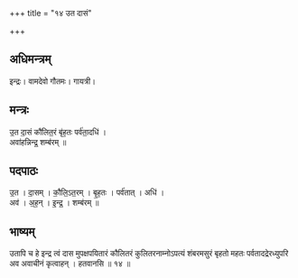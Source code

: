 +++
title = "१४ उत दासं"

+++
## अधिमन्त्रम्
इन्द्रः। वामदेवो गौतमः। गायत्री।

## मन्त्रः
उ॒त दा॒सं कौ॑लित॒रं बृ॑ह॒तः पर्व॑ता॒दधि॑ ।  
अवा॑हन्निन्द्र॒ शम्ब॑रम् ॥

## पदपाठः
उ॒त । दा॒सम् । कौ॒लि॒ऽत॒रम् । बृ॒ह॒तः । पर्व॑तात् । अधि॑ ।  
अव॑ । अ॒ह॒न् । इ॒न्द्र॒ । शम्ब॑रम् ॥

## भाष्यम्
उतापि च हे इन्द्र त्वं दास मुपक्षपयितारं कौलितरं कुलितरनाम्नोऽपत्यं शंबरमसुरं बृहतो महतः पर्वतादद्रेरध्युपरि अव अवाचीनं कृत्वाहन् । हतवानसि ॥ १४ ॥